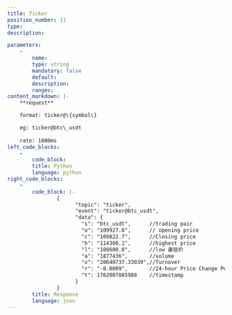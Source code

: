 ```yaml
---
title: Ticker
position_number: 11
type:
description: 

parameters:
    -
        name:
        type: string
        mandatory: false
        default:
        description:
        ranges:
content_markdown: |-
    **request**

    format: ticker@\{symbol\}

    eg: ticker@btc\_usdt
    
    rate: 1000ms
left_code_blocks:
    -
        code_block:
        title: Python
        language: python
right_code_blocks:
    -
        code_block: |-
                {
                      "topic": "ticker",
                      "event": "ticker@btc_usdt",
                      "data": {
                        "s": "btc_usdt",      //trading pair
                        "o": "109927.8",      // opening price
                        "c": "109822.7",      //Closing price
                        "h": "114308.1",      //highest price
                        "l": "108600.0",      //low 最低价
                        "a": "1877436",       //volume
                        "v": "20640737.33039",//Turnover
                        "r": "-0.0009",       //24-hour Price Change Percentage
                        "t": 1762007085988    //timestamp
                      }
                }
        title: Response
        language: json
---
```

